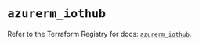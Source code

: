 # `azurerm_iothub`

Refer to the Terraform Registry for docs: [`azurerm_iothub`](https://registry.terraform.io/providers/hashicorp/azurerm/3.100.0/docs/resources/iothub).
